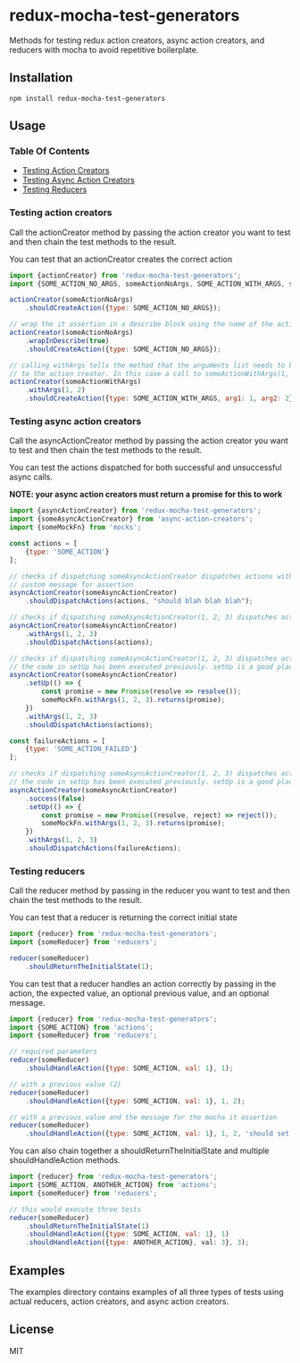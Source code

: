 # redux-mocha-test-generators

Methods for testing redux action creators, async action creators, and reducers with mocha to avoid repetitive boilerplate.

## Installation
```
npm install redux-mocha-test-generators
```
## Usage

### Table Of Contents
- [Testing Action Creators](#testing-action-creators)
- [Testing Async Action Creators](#testing-async-action-creators)
- [Testing Reducers](#testing-reducers)

### Testing action creators
Call the actionCreator method by passing the action creator you want to test and 
then chain the test methods to the result.

You can test that an actionCreator creates the correct action

```javascript
import {actionCreator} from 'redux-mocha-test-generators';
import {SOME_ACTION_NO_ARGS, someActionNoArgs, SOME_ACTION_WITH_ARGS, someActionWithArgs} from 'actions';

actionCreator(someActionNoArgs)
    .shouldCreateAction({type: SOME_ACTION_NO_ARGS});

// wrap the it assertion in a describe block using the name of the action creator
actionCreator(someActionNoArgs)
    .wrapInDescribe(true)
    .shouldCreateAction({type: SOME_ACTION_NO_ARGS});

// calling withArgs tells the method that the arguments list needs to be passed 
// to the action creator. In this case a call to someActionWithArgs(1, 2) should create the action in shouldCreateAction.
actionCreator(someActionWithArgs)
    .withArgs(1, 2)
    .shouldCreateAction({type: SOME_ACTION_WITH_ARGS, arg1: 1, arg2: 2});
```

### Testing async action creators
Call the asyncActionCreator method by passing the action creator you want to test and 
then chain the test methods to the result.

You can test the actions dispatched for both successful and unsuccessful async calls.

__NOTE: your async action creators must return a promise for this to work__

```javascript
import {asyncActionCreator} from 'redux-mocha-test-generators';
import {someAsyncActionCreator} from 'async-action-creators';
import {someMockFn} from 'mocks';

const actions = [
    {type: 'SOME_ACTION'}
];

// checks if dispatching someAsyncActionCreator dispatches actions with optional 
// custom message for assertion
asyncActionCreator(someAsyncActionCreator)
    .shouldDispatchActions(actions, "should blah blah blah");

// checks if dispatching someAsyncActionCreator(1, 2, 3) dispatches actions
asyncActionCreator(someAsyncActionCreator)
    .withArgs(1, 2, 3)
    .shouldDispatchActions(actions);

// checks if dispatching someAsyncActionCreator(1, 2, 3) dispatches actions when 
// the code in setUp has been executed previously. setUp is a good place to set up mocks.
asyncActionCreator(someAsyncActionCreator)
    .setUp(() => {
        const promise = new Promise(resolve => resolve());
        someMockFn.withArgs(1, 2, 3).returns(promise);
    })
    .withArgs(1, 2, 3)
    .shouldDispatchActions(actions);

const failureActions = [
    {type: 'SOME_ACTION_FAILED'}
];

// checks if dispatching someAsyncActionCreator(1, 2, 3) dispatches actions when the async method fails and  
// the code in setUp has been executed previously. setUp is a good place to set up mocks.
asyncActionCreator(someAsyncActionCreator)
    .success(false)
    .setUp(() => {
        const promise = new Promise((resolve, reject) => reject());
        someMockFn.withArgs(1, 2, 3).returns(promise);
    })
    .withArgs(1, 2, 3)
    .shouldDispatchActions(failureActions);

```

### Testing reducers
Call the reducer method by passing in the reducer you want to test and then 
chain the test methods to the result.

You can test that a reducer is returning the correct initial state
```javascript
import {reducer} from 'redux-mocha-test-generators';
import {someReducer} from 'reducers';

reducer(someReducer)
    .shouldReturnTheInitialState(1);

```

You can test that a reducer handles an action correctly by passing in the action, 
the expected value, an optional previous value, and an optional message.
```javascript
import {reducer} from 'redux-mocha-test-generators';
import {SOME_ACTION} from 'actions';
import {someReducer} from 'reducers';

// required parameters
reducer(someReducer)
    .shouldHandleAction({type: SOME_ACTION, val: 1}, 1);

// with a previous value (2)
reducer(someReducer)
    .shouldHandleAction({type: SOME_ACTION, val: 1}, 1, 2);

// with a previous value and the message for the mocha it assertion
reducer(someReducer)
    .shouldHandleAction({type: SOME_ACTION, val: 1}, 1, 2, 'should set the value to 1');

```
You can also chain together a shouldReturnTheInitialState and multiple shouldHandleAction 
methods.
```javascript
import {reducer} from 'redux-mocha-test-generators';
import {SOME_ACTION, ANOTHER_ACTION} from 'actions';
import {someReducer} from 'reducers';

// this would execute three tests
reducer(someReducer)
    .shouldReturnTheInitialState(1)
    .shouldHandleAction({type: SOME_ACTION, val: 1}, 1)
    .shouldHandleAction({type: ANOTHER_ACTION}, val: 3}, 3);
```

## Examples
The examples directory contains examples of all three types of tests using actual 
reducers, action creators, and async action creators.

## License
MIT